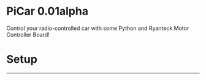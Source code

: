 PiCar 0.01alpha
===============

Control your radio-controlled car with some Python and Ryanteck Motor Controller Board!

Setup
=====

---
